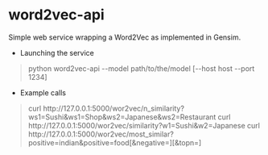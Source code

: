 word2vec-api
============

Simple web service wrapping a Word2Vec as implemented in Gensim.

* Launching the service
<blockquote>
 python word2vec-api --model path/to/the/model [--host host --port 1234]
</blockquote>

* Example calls
<blockquote>
 curl http://127.0.0.1:5000/wor2vec/n_similarity?ws1=Sushi&ws1=Shop&ws2=Japanese&ws2=Restaurant  
 curl  http://127.0.0.1:5000/wor2vec/similarity?w1=Sushi&w2=Japanese   
 curl  http://127.0.0.1:5000/wor2vec/most_similar?positive=indian&positive=food[&negative=][&topn=]
</blockquote>
